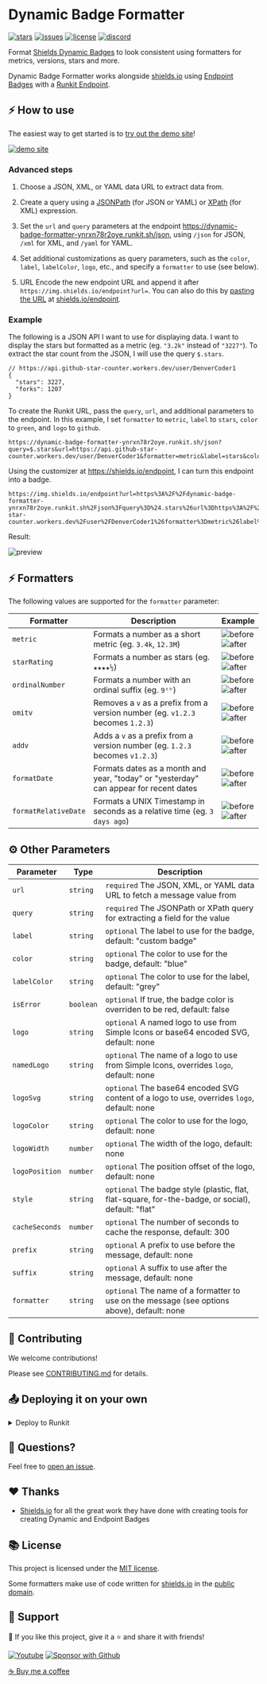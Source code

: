 # Dynamic Badge Formatter

[![stars](https://custom-icon-badges.herokuapp.com/github/stars/DenverCoder1/dynamic-badge-formatter?logo=star)](https://github.com/DenverCoder1/dynamic-badge-formatter/stargazers "stars") [![issues](https://custom-icon-badges.herokuapp.com/github/issues-raw/DenverCoder1/dynamic-badge-formatter?logo=issue)](https://github.com/DenverCoder1/dynamic-badge-formatter/issues "issues") [![license](https://custom-icon-badges.herokuapp.com/github/license/DenverCoder1/dynamic-badge-formatter?logo=law&logoColor=white)](https://github.com/DenverCoder1/dynamic-badge-formatter/blob/main/LICENSE?rgh-link-date=2021-08-09T18%3A10%3A26Z "license MIT") [![discord](https://custom-icon-badges.herokuapp.com/discord/819650821314052106?color=7289DA&logo=comments&label=discord&logoColor=white)](https://discord.gg/fPrdqh3Zfu "Dev Pro Tips Discussion & Support Server")

Format [Shields Dynamic Badges](https://shields.io/#dynamic-badge) to look consistent using formatters for metrics, versions, stars and more.

Dynamic Badge Formatter works alongside [shields.io](https://shields.io/) using [Endpoint Badges](https://shields.io/endpoint) with a [Runkit Endpoint](https://runkit.com/denvercoder1/dynamic-badge-formatter).

## ⚡ How to use

The easiest way to get started is to [try out the demo site](https://denvercoder1.github.io/dynamic-badge-formatter/)!

[![demo site](https://user-images.githubusercontent.com/20955511/174156046-a84dd1c7-d08a-4d5f-bc73-c79cca980180.png)](https://denvercoder1.github.io/dynamic-badge-formatter/)

### Advanced steps

1. Choose a JSON, XML, or YAML data URL to extract data from.

2. Create a query using a [JSONPath](https://jsonpath.com/) (for JSON or YAML) or [XPath](http://xpather.com/) (for XML) expression.

3. Set the `url` and `query` parameters at the endpoint <https://dynamic-badge-formatter-ynrxn78r2oye.runkit.sh/json>, using `/json` for JSON, `/xml` for XML, and `/yaml` for YAML.

4. Set additional customizations as query parameters, such as the `color`, `label`, `labelColor`, `logo`, etc., and specify a `formatter` to use (see below).

5. URL Encode the new endpoint URL and append it after `https://img.shields.io/endpoint?url=`. You can also do this by [pasting the URL](https://user-images.githubusercontent.com/20955511/173730516-1470689e-0e05-4761-89f4-4aa7d8fcb023.png) at [shields.io/endpoint](https://shields.io/endpoint).

### Example

The following is a JSON API I want to use for displaying data. I want to display the stars but formatted as a metric (eg. `"3.2k"` instead of `"3227"`). To extract the star count from the JSON, I will use the query `$.stars`.

```jsonc
// https://api.github-star-counter.workers.dev/user/DenverCoder1
{
  "stars": 3227,
  "forks": 1207
}
```

To create the Runkit URL, pass the `query`, `url`, and additional parameters to the endpoint. In this example, I set `formatter` to `metric`, `label` to `stars`, `color` to `green`, and `logo` to `github`.

```
https://dynamic-badge-formatter-ynrxn78r2oye.runkit.sh/json?query=$.stars&url=https://api.github-star-counter.workers.dev/user/DenverCoder1&formatter=metric&label=stars&color=green&logo=github
```

Using the customizer at <https://shields.io/endpoint>, I can turn this endpoint into a badge.

```
https://img.shields.io/endpoint?url=https%3A%2F%2Fdynamic-badge-formatter-ynrxn78r2oye.runkit.sh%2Fjson%3Fquery%3D%24.stars%26url%3Dhttps%3A%2F%2Fapi.github-star-counter.workers.dev%2Fuser%2FDenverCoder1%26formatter%3Dmetric%26label%3Dstars%26color%3Dgreen%26logo%3Dgithub
```

Result:

![preview](https://img.shields.io/endpoint?url=https%3A%2F%2Fdynamic-badge-formatter-ynrxn78r2oye.runkit.sh%2Fjson%3Fquery%3D%24.stars%26url%3Dhttps%3A%2F%2Fapi.github-star-counter.workers.dev%2Fuser%2FDenverCoder1%26formatter%3Dmetric%26label%3Dstars%26color%3Dgreen%26logo%3Dgithub)

## ⚡ Formatters

The following values are supported for the `formatter` parameter:

| Formatter            | Description                                                                           | Example                                                                                                                                   |
| -------------------- | ------------------------------------------------------------------------------------- | ----------------------------------------------------------------------------------------------------------------------------------------- |
| `metric`             | Formats a number as a short metric (eg. `3.4k`, `12.3M`)                              | ![before](https://img.shields.io/badge/before-3400-cc6060)<br/>![after](https://img.shields.io/badge/after-3.4k-2ea44f)                   |
| `starRating`         | Formats a number as stars (eg. `★★★★½`)                                               | ![before](https://img.shields.io/badge/before-4.5-cc6060)<br/>![after](https://img.shields.io/badge/after-★★★★½-2ea44f)                   |
| `ordinalNumber`      | Formats a number with an ordinal suffix (eg. `9ᵗʰ`)                                   | ![before](https://img.shields.io/badge/before-9-cc6060)<br/>![after](https://img.shields.io/badge/after-9ᵗʰ-2ea44f)                       |
| `omitv`              | Removes a `v` as a prefix from a version number (eg. `v1.2.3` becomes `1.2.3`)        | ![before](https://img.shields.io/badge/before-v1.2.3-cc6060)<br/>![after](https://img.shields.io/badge/after-1.2.3-2ea44f)                |
| `addv`               | Adds a `v` as a prefix from a version number (eg. `1.2.3` becomes `v1.2.3`)           | ![before](https://img.shields.io/badge/before-1.2.3-cc6060)<br/>![after](https://img.shields.io/badge/after-v1.2.3-2ea44f)                |
| `formatDate`         | Formats dates as a month and year, "today" or "yesterday" can appear for recent dates | ![before](https://img.shields.io/badge/before-2019--01--01-cc6060)<br/>![after](https://img.shields.io/badge/after-january%202019-2ea44f) |
| `formatRelativeDate` | Formats a UNIX Timestamp in seconds as a relative time (eg. `3 days ago`)             | ![before](https://img.shields.io/badge/before-1655162563-cc6060)<br/>![after](https://img.shields.io/badge/after-3%20days%20ago-2ea44f)   |

## ⚙️ Other Parameters

| Parameter      | Type      | Description                                                                                        |
| -------------- | --------- | -------------------------------------------------------------------------------------------------- |
| `url`          | `string`  | `required` The JSON, XML, or YAML data URL to fetch a message value from                           |
| `query`        | `string`  | `required` The JSONPath or XPath query for extracting a field for the value                        |
| `label`        | `string`  | `optional` The label to use for the badge, default: "custom badge"                                 |
| `color`        | `string`  | `optional` The color to use for the badge, default: "blue"                                         |
| `labelColor`   | `string`  | `optional` The color to use for the label, default: "grey"                                         |
| `isError`      | `boolean` | `optional` If true, the badge color is overriden to be red, default: false                         |
| `logo`         | `string`  | `optional` A named logo to use from Simple Icons or base64 encoded SVG, default: none              |
| `namedLogo`    | `string`  | `optional` The name of a logo to use from Simple Icons, overrides `logo`, default: none            |
| `logoSvg`      | `string`  | `optional` The base64 encoded SVG content of a logo to use, overrides `logo`, default: none        |
| `logoColor`    | `string`  | `optional` The color to use for the logo, default: none                                            |
| `logoWidth`    | `number`  | `optional` The width of the logo, default: none                                                    |
| `logoPosition` | `number`  | `optional` The position offset of the logo, default: none                                          |
| `style`        | `string`  | `optional` The badge style (plastic, flat, flat-square, for-the-badge, or social), default: "flat" |
| `cacheSeconds` | `number`  | `optional` The number of seconds to cache the response, default: 300                               |
| `prefix`       | `string`  | `optional` A prefix to use before the message, default: none                                       |
| `suffix`       | `string`  | `optional` A suffix to use after the message, default: none                                        |
| `formatter`    | `string`  | `optional` The name of a formatter to use on the message (see options above), default: none        |

## 🤗 Contributing

We welcome contributions!

Please see [CONTRIBUTING.md](CONTRIBUTING.md) for details.

## 📤 Deploying it on your own

<details>
  <summary>Deploy to Runkit</summary>

1. Sign in to **Runkit** or create a new account at <https://runkit.com>
2. Create a new notebook
3. Paste the contents of [`index.js`](./index.js) into the notebook
4. Click `endpoint` to get your endpoint to run requests against

</details>

## 💬 Questions?

Feel free to [open an issue](http://github.com/DenverCoder1/dynamic-badge-formatter/issues/new).

## ❤️ Thanks

- [Shields.io](https://github.com/badges/shields) for all the great work they have done with creating tools for creating Dynamic and Endpoint Badges

## 📚 License

This project is licensed under the [MIT license](LICENSE.md).

Some formatters make use of code written for [shields.io](https://shields.io/) in the [public domain](https://github.com/badges/shields/blob/master/LICENSE).

## 🤩 Support

💙 If you like this project, give it a ⭐ and share it with friends!

<p align="left">
  <a href="https://www.youtube.com/channel/UCipSxT7a3rn81vGLw9lqRkg?sub_confirmation=1"><img alt="Youtube" title="Youtube" src="https://custom-icon-badges.herokuapp.com/badge/-Subscribe-red?style=for-the-badge&logo=video&logoColor=white"/></a>
  <a href="https://github.com/sponsors/DenverCoder1"><img alt="Sponsor with Github" title="Sponsor with Github" src="https://custom-icon-badges.herokuapp.com/badge/-Sponsor-ea4aaa?style=for-the-badge&logo=heart&logoColor=white"/></a>
</p>

[☕ Buy me a coffee](https://ko-fi.com/jlawrence)
